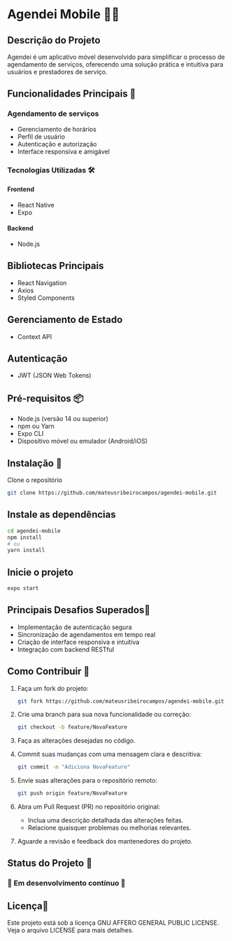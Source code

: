 # Agendei Mobile 📱⏰

## Descrição do Projeto

Agendei é um aplicativo móvel desenvolvido para simplificar o processo de agendamento de serviços, oferecendo uma solução prática e intuitiva para usuários e prestadores de serviço.

## Funcionalidades Principais 🚀

### Agendamento de serviços

- Gerenciamento de horários
- Perfil de usuário
- Autenticação e autorização
- Interface responsiva e amigável

### Tecnologias Utilizadas 🛠

#### Frontend

- React Native
- Expo

#### Backend

- Node.js

## Bibliotecas Principais

- React Navigation
- Axios
- Styled Components

## Gerenciamento de Estado

- Context API

## Autenticação

- JWT (JSON Web Tokens)

## Pré-requisitos  📦

- Node.js (versão 14 ou superior)
- npm ou Yarn
- Expo CLI
- Dispositivo móvel ou emulador (Android/iOS)

## Instalação  🔧

Clone o repositório

```bash
git clone https://github.com/mateusribeirocampos/agendei-mobile.git
```

## Instale as dependências

```bash
cd agendei-mobile
npm install
# ou
yarn install
```

## Inicie o projeto

```bash
expo start
```

## Principais Desafios Superados🌟

- Implementação de autenticação segura
- Sincronização de agendamentos em tempo real
- Criação de interface responsiva e intuitiva
- Integração com backend RESTful

## Como Contribuir 🤝  

1. Faça um fork do projeto:

   ```bash
   git fork https://github.com/mateusribeirocampos/agendei-mobile.git
   ```

2. Crie uma branch para sua nova funcionalidade ou correção:

   ```bash
   git checkout -b feature/NovaFeature
   ```

3. Faça as alterações desejadas no código.

4. Commit suas mudanças com uma mensagem clara e descritiva:

   ```bash
   git commit -m "Adiciona NovaFeature"
   ```

5. Envie suas alterações para o repositório remoto:

   ```bash
   git push origin feature/NovaFeature
   ```

6. Abra um Pull Request (PR) no repositório original:

   - Inclua uma descrição detalhada das alterações feitas.
   - Relacione quaisquer problemas ou melhorias relevantes.

7. Aguarde a revisão e feedback dos mantenedores do projeto.

## Status do Projeto 📌  

### 🚧 Em desenvolvimento contínuo 🚧

## Licença📄  

Este projeto está sob a licença GNU AFFERO GENERAL PUBLIC LICENSE.
Veja o arquivo LICENSE para mais detalhes.

